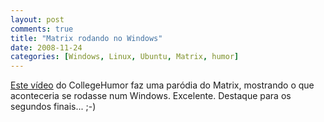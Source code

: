 ```yaml
---
layout: post
comments: true
title: "Matrix rodando no Windows"
date: 2008-11-24
categories: [Windows, Linux, Ubuntu, Matrix, humor]
---
```

[Este vídeo](http://br-linux.org/2008/matrix-rodando-em-um-sistema-proprietario/) do CollegeHumor faz uma paródia do Matrix, mostrando o que aconteceria se rodasse num Windows. Excelente. Destaque para os segundos finais... ;-)
